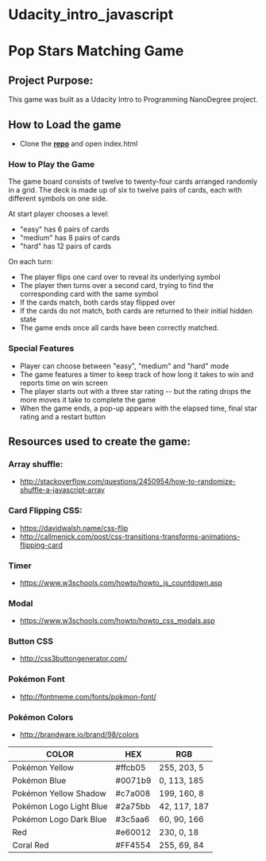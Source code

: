 # Udacity_intro_javascript
# Pop Stars Matching Game

## Project Purpose:

This game was built as a Udacity Intro to Programming NanoDegree project. 

## How to Load the game

- Clone the **[repo](https://github.com/criszong/udacity_intro_javascript.git)** and open index.html

### How to Play the Game

The game board consists of twelve to twenty-four cards arranged randomly in a grid. The deck is made up of six to twelve pairs of cards, each with different symbols on one side.

At start player chooses a level:

- "easy" has 6 pairs of cards
- "medium" has 8 pairs of cards
- "hard" has 12 pairs of cards

On each turn:

- The player flips one card over to reveal its underlying symbol
- The player then turns over a second card, trying to find the corresponding card with the same symbol
- If the cards match, both cards stay flipped over
- If the cards do not match, both cards are returned to their initial hidden state
- The game ends once all cards have been correctly matched.

### Special Features

- Player can choose between "easy", "medium" and "hard" mode
- The game features a timer to keep track of how long it takes to win and reports time on win screen
- The player starts out with a three star rating -- but the rating drops the more moves it take to complete the game
- When the game ends, a pop-up appears with the elapsed time, final star rating and a restart button

## Resources used to create the game:

### Array shuffle:

- <http://stackoverflow.com/questions/2450954/how-to-randomize-shuffle-a-javascript-array>

### Card Flipping CSS:

- <https://davidwalsh.name/css-flip>
- <http://callmenick.com/post/css-transitions-transforms-animations-flipping-card>

### Timer

- <https://www.w3schools.com/howto/howto_js_countdown.asp>

### Modal

- <https://www.w3schools.com/howto/howto_css_modals.asp>

### Button CSS

- <http://css3buttongenerator.com/>

### Pokémon Font

- <http://fontmeme.com/fonts/pokmon-font/>

### Pokémon Colors

- <http://brandware.io/brand/98/colors>

COLOR                   | HEX     | RGB
----------------------- | ------- | ------------
Pokémon Yellow          | #ffcb05 | 255, 203, 5
Pokémon Blue            | #0071b9 | 0, 113, 185
Pokémon Yellow Shadow   | #c7a008 | 199, 160, 8
Pokémon Logo Light Blue | #2a75bb | 42, 117, 187
Pokémon Logo Dark Blue  | #3c5aa6 | 60, 90, 166
Red                     | #e60012 | 230, 0, 18
Coral Red               | #FF4554 | 255, 69, 84
